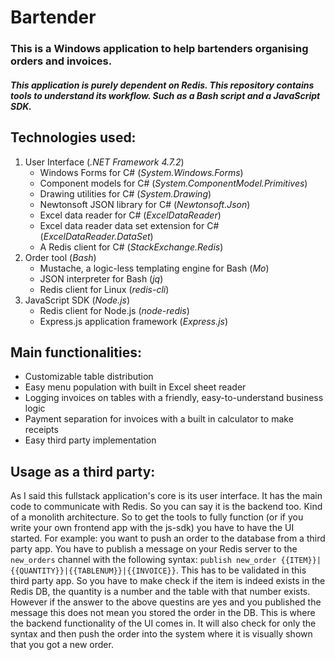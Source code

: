 # Bartender
### This is a Windows application to help bartenders organising orders and invoices.
##### This application is purely dependent on Redis. This repository contains tools to understand its workflow. Such as a Bash script and a JavaScript SDK.

## Technologies used:
1. User Interface (*.NET Framework 4.7.2*)
   - Windows Forms for C# (*System.Windows.Forms*)
   - Component models for C# (*System.ComponentModel.Primitives*)
   - Drawing utilities for C# (*System.Drawing*)
   - Newtonsoft JSON library for C# (*Newtonsoft.Json*)
   - Excel data reader for C# (*ExcelDataReader*)
   - Excel data reader data set extension for C# (*ExcelDataReader.DataSet*)
   - A Redis client for C# (*StackExchange.Redis*)
2. Order tool (*Bash*) 
   - Mustache, a logic-less templating engine for Bash (*Mo*)
   - JSON interpreter for Bash (*jq*)
   - Redis client for Linux (*redis-cli*)
3. JavaScript SDK (*Node.js*)
   - Redis client for Node.js (*node-redis*)
   - Express.js application framework (*Express.js*)

## Main functionalities:
 - Customizable table distribution
 - Easy menu population with built in Excel sheet reader
 - Logging invoices on tables with a friendly, easy-to-understand business logic
 - Payment separation for invoices with a built in calculator to make receipts
 - Easy third party implementation

## Usage as a third party:
As I said this fullstack application's core is its user interface. It has the main code to communicate with Redis. So you can say it is the backend too. Kind of a monolith architecture. So to get the tools to fully function (or if you write your own frontend app with the js-sdk) you have to have the UI started. For example: you want to push an order to the database from a third party app. You have to publish a message on your Redis server to the ```new_orders``` channel with the following syntax: ```publish new_order {{ITEM}}|{{QUANTITY}}|{{TABLENUM}}|{{INVOICE}}```. This has to be validated in this third party app. So you have to make check if the item is indeed exists in the Redis DB, the quantity is a number and the table with that number exists. However if the answer to the above questins are yes and you published the message this does not mean you stored the order in the DB. This is where the backend functionality of the UI comes in. It will also check for only the syntax and then push the order into the system where it is visually shown that you got a new order.

